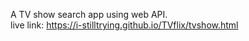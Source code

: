 A TV show search app using web API.<br>
live link:<a>
https://i-stilltrying.github.io/TVflix/tvshow.html
